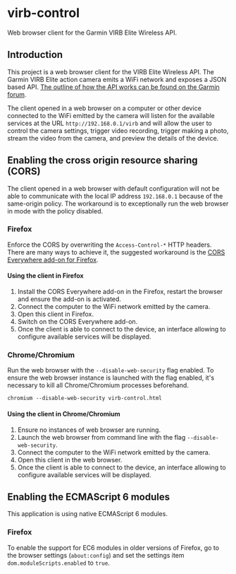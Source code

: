 virb-control
================

Web browser client for the Garmin VIRB Elite Wireless API.

Introduction
----------------

This project is a web browser client for the VIRB Elite Wireless API. The Garmin VIRB Elite action camera emits a WiFi network and exposes a JSON based API. [The outline of how the API works can be found on the Garmin forum](https://forums.garmin.com/forum/mac-windows-software/windows-software/virb-edit-aa/56554-).

The client opened in a web browser on a computer or other device connected to the WiFi emitted by the camera will listen for the available services at the URL `http://192.168.0.1/virb` and will allow the user to control the camera settings, trigger video recording, trigger making a photo, stream the video from the camera, and preview the details of the device.

Enabling the cross origin resource sharing (CORS)
----------------

The client opened in a web browser with default configuration will not be able to communicate with the local IP address `192.168.0.1` because of the same-origin policy. The workaround is to exceptionally run the web browser in mode with the policy disabled.

### Firefox

Enforce the CORS by overwriting the `Access-Control-*` HTTP headers. There are many ways to achieve it, the suggested workaround is the [CORS Everywhere add-on for Firefox](https://addons.mozilla.org/en-US/firefox/addon/cors-everywhere/).

#### Using the client in Firefox

1. Install the CORS Everywhere add-on in the Firefox, restart the browser and ensure the add-on is activated.
2. Connect the computer to the WiFi network emitted by the camera.
3. Open this client in Firefox.
4. Switch on the CORS Everywhere add-on.
5. Once the client is able to connect to the device, an interface allowing to configure available services will be displayed.

### Chrome/Chromium

Run the web browser with the `--disable-web-security` flag enabled. To ensure the web browser instance is launched with the flag enabled, it's necessary to kill all Chrome/Chromium processes beforehand.

`chromium --disable-web-security virb-control.html`

#### Using the client in Chrome/Chromium

1. Ensure no instances of web browser are running.
2. Launch the web browser from command line with the flag `--disable-web-security`.
3. Connect the computer to the WiFi network emitted by the camera.
4. Open this client in the web browser.
5. Once the client is able to connect to the device, an interface allowing to configure available services will be displayed.

Enabling the ECMAScript 6 modules
----------------

This application is using native ECMAScript 6 modules.

### Firefox

To enable the support for EC6 modules in older versions of Firefox, go to the browser settings (`about:config`) and set the settings item `dom.moduleScripts.enabled` to `true`.

